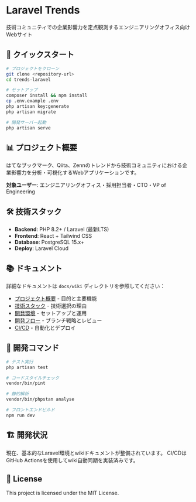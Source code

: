 # Laravel Trends

技術コミュニティでの企業影響力を定点観測するエンジニアリングオフィス向けWebサイト

## 🚀 クイックスタート

```bash
# プロジェクトをクローン
git clone <repository-url>
cd trends-laravel

# セットアップ
composer install && npm install
cp .env.example .env
php artisan key:generate
php artisan migrate

# 開発サーバー起動
php artisan serve
```

## 📊 プロジェクト概要

はてなブックマーク、Qiita、Zennのトレンドから技術コミュニティにおける企業影響力を分析・可視化するWebアプリケーションです。

**対象ユーザー**: エンジニアリングオフィス・採用担当者・CTO・VP of Engineering

## 🛠️ 技術スタック

- **Backend**: PHP 8.2+ / Laravel (最新LTS)
- **Frontend**: React + Tailwind CSS
- **Database**: PostgreSQL 15.x+
- **Deploy**: Laravel Cloud

## 📚 ドキュメント

詳細なドキュメントは `docs/wiki` ディレクトリを参照してください：

- [プロジェクト概要](docs/wiki/プロジェクト概要.md) - 目的と主要機能
- [技術スタック](docs/wiki/技術スタック.md) - 技術選択の理由
- [開発環境](docs/wiki/開発環境.md) - セットアップと運用
- [開発フロー](docs/wiki/開発フロー.md) - ブランチ戦略とレビュー
- [CI/CD](docs/wiki/CI-CD.md) - 自動化とデプロイ

## 🧪 開発コマンド

```bash
# テスト実行
php artisan test

# コードスタイルチェック
vendor/bin/pint

# 静的解析
vendor/bin/phpstan analyse

# フロントエンドビルド
npm run dev
```

## 🏗️ 開発状況

現在、基本的なLaravel環境とwikiドキュメントが整備されています。
CI/CDはGitHub Actionsを使用してwiki自動同期を実装済みです。

## 📄 License

This project is licensed under the MIT License.
